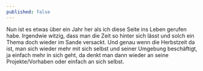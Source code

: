 ```yaml
---
published: false
---
```

Nun ist es etwas über ein Jahr her als ich diese Seite ins Leben gerufen habe. Irgendwie witzig, dass man die Zeit so hinter sich lässt und solch ein Thema doch wieder im Sande versackt. Und genau wenn die Herbstzeit da ist, man sich wieder mehr mit sich selbst und seiner Umgebung beschäftigt, ja einfach mehr in sich geht, da denkt man dann wieder an seine Projekte/Vorhaben oder einfach an sich selbst.
